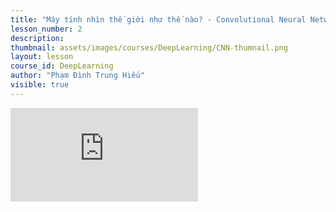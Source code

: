 ```yaml
---
title: "Máy tính nhìn thế giới như thế nào? - Convolutional Neural Network"
lesson_number: 2
description: 
thumbnail: assets/images/courses/DeepLearning/CNN-thumnail.png
layout: lesson
course_id: DeepLearning
author: "Phạm Đình Trung Hiếu"
visible: true
---
```


<div class="video-container">
  <iframe 
    src="https://www.youtube.com/embed/S3d_Hp3UiJI?rel=0" 
    title="Máy tính nhìn thế giới như thế nào? - Convolutional Neural Network" 
    frameborder="0" 
    allow="accelerometer; autoplay; clipboard-write; encrypted-media; gyroscope; picture-in-picture" 
    allowfullscreen>
  </iframe>
</div>